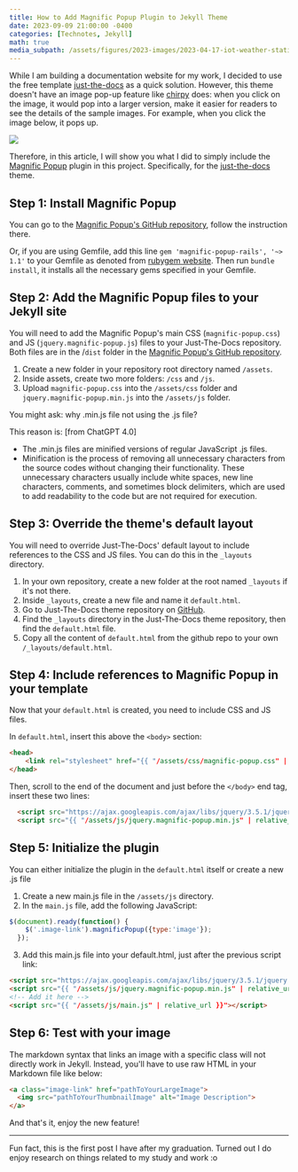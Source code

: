 ```yaml
---
title: How to Add Magnific Popup Plugin to Jekyll Theme
date: 2023-09-09 21:00:00 -0400
categories: [Technotes, Jekyll]
math: true
media_subpath: /assets/figures/2023-images/2023-04-17-iot-weather-station-with-esp32
---
```


While I am building a documentation website for my work, I decided to use the free template [just-the-docs](https://just-the-docs.com/) as a quick solution. However, this theme doesn't have an image pop-up feature like [chirpy](https://github.com/cotes2020/jekyll-theme-chirpy) does: when you click on the image, it would pop into a larger version, make it easier for readers to see the details of the sample images. For example, when you click the image below, it pops up.

![](fullview.png)

Therefore, in this article, I will show you what I did to simply include the [Magnific Popup](https://github.com/dimsemenov/Magnific-Popup) plugin in this project. Specifically, for the [just-the-docs](https://just-the-docs.com/) theme.

## Step 1: Install Magnific Popup
You can go to the [Magnific Popup's GitHub repository](https://github.com/dimsemenov/Magnific-Popup), follow the instruction there. 

Or, if you are using Gemfile, add this line `gem 'magnific-popup-rails', '~> 1.1'` to your Gemfile as denoted from [rubygem website](https://rubygems.org/gems/magnific-popup-rails). Then run `bundle install`, it installs all the necessary gems specified in your Gemfile.

## Step 2: Add the Magnific Popup files to your Jekyll site
You will need to add the Magnific Popup's main CSS (`magnific-popup.css`) and JS (`jquery.magnific-popup.js`) files to your Just-The-Docs repository. Both files are in the /`dist` folder in the [Magnific Popup's GitHub repository](https://github.com/dimsemenov/Magnific-Popup).

1. Create a new folder in your repository root directory named `/assets`.
2. Inside assets, create two more folders: `/css` and `/js`.
3. Upload `magnific-popup.css` into the `/assets/css` folder and `jquery.magnific-popup.min.js` into the `/assets/js` folder.

You might ask: why .min.js file not using the .js file? 

This reason is: [from ChatGPT 4.0]
- The .min.js files are minified versions of regular JavaScript .js files. 
- Minification is the process of removing all unnecessary characters from the source codes without changing their functionality. These unnecessary characters usually include white spaces, new line characters, comments, and sometimes block delimiters, which are used to add readability to the code but are not required for execution.

## Step 3: Override the theme's default layout
You will need to override Just-The-Docs' default layout to include references to the CSS and JS files. You can do this in the `_layouts` directory.

1. In your own repository, create a new folder at the root named `_layouts` if it's not there.
2. Inside `_layouts`, create a new file and name it `default.html`.
3. Go to Just-The-Docs theme repository on [GitHub](https://github.com/pmarsceill/just-the-docs).
4. Find the `_layouts` directory in the Just-The-Docs theme repository, then find the `default.html` file. 
5. Copy all the content of `default.html` from the github repo to your own `/_layouts/default.html`.

## Step 4: Include references to Magnific Popup in your template
Now that your `default.html` is created, you need to include CSS and JS files.

In `default.html`, insert this above the `<body>` section:

```html
<head>
    <link rel="stylesheet" href="{{ "/assets/css/magnific-popup.css" | relative_url }}">
</head>
```

Then, scroll to the end of the document and just before the `</body>` end tag, insert these two lines:

```html
  <script src="https://ajax.googleapis.com/ajax/libs/jquery/3.5.1/jquery.min.js"></script>
  <script src="{{ "/assets/js/jquery.magnific-popup.min.js" | relative_url }}"></script>
```

## Step 5: Initialize the plugin
You can either initialize the plugin in the `default.html` itself or create a new .js file
1. Create a new main.js file in the `/assets/js` directory.
2. In the `main.js` file, add the following JavaScript:
```javascript
$(document).ready(function() {
    $('.image-link').magnificPopup({type:'image'});
  });
```

3. Add this main.js file into your default.html, just after the previous script link:
```html
<script src="https://ajax.googleapis.com/ajax/libs/jquery/3.5.1/jquery.min.js"></script>
<script src="{{ "/assets/js/jquery.magnific-popup.min.js" | relative_url }}"></script>
<!-- Add it here -->
<script src="{{ "/assets/js/main.js" | relative_url }}"></script>
```

## Step 6: Test with your image
The markdown syntax that links an image with a specific class will not directly work in Jekyll. Instead, you'll have to use raw HTML in your Markdown file like below:
```markdown
<a class="image-link" href="pathToYourLargeImage">
  <img src="pathToYourThumbnailImage" alt="Image Description">
</a>
```

And that's it, enjoy the new feature!

---
Fun fact, this is the first post I have after my graduation. Turned out I do enjoy research on things related to my study and work :o